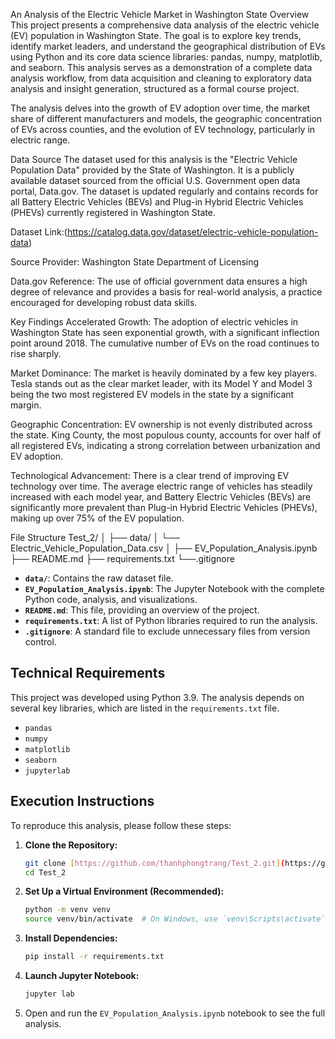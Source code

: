 An Analysis of the Electric Vehicle Market in Washington State
Overview
This project presents a comprehensive data analysis of the electric vehicle (EV) population in Washington State. The goal is to explore key trends, identify market leaders, and understand the geographical distribution of EVs using Python and its core data science libraries: pandas, numpy, matplotlib, and seaborn. This analysis serves as a demonstration of a complete data analysis workflow, from data acquisition and cleaning to exploratory data analysis and insight generation, structured as a formal course project.

The analysis delves into the growth of EV adoption over time, the market share of different manufacturers and models, the geographic concentration of EVs across counties, and the evolution of EV technology, particularly in electric range.

Data Source
The dataset used for this analysis is the "Electric Vehicle Population Data" provided by the State of Washington. It is a publicly available dataset sourced from the official U.S. Government open data portal, Data.gov. The dataset is updated regularly and contains records for all Battery Electric Vehicles (BEVs) and Plug-in Hybrid Electric Vehicles (PHEVs) currently registered in Washington State.

Dataset Link:(https://catalog.data.gov/dataset/electric-vehicle-population-data)

Source Provider: Washington State Department of Licensing

Data.gov Reference: The use of official government data ensures a high degree of relevance and provides a basis for real-world analysis, a practice encouraged for developing robust data skills.

Key Findings
Accelerated Growth: The adoption of electric vehicles in Washington State has seen exponential growth, with a significant inflection point around 2018. The cumulative number of EVs on the road continues to rise sharply.

Market Dominance: The market is heavily dominated by a few key players. Tesla stands out as the clear market leader, with its Model Y and Model 3 being the two most registered EV models in the state by a significant margin.

Geographic Concentration: EV ownership is not evenly distributed across the state. King County, the most populous county, accounts for over half of all registered EVs, indicating a strong correlation between urbanization and EV adoption.

Technological Advancement: There is a clear trend of improving EV technology over time. The average electric range of vehicles has steadily increased with each model year, and Battery Electric Vehicles (BEVs) are significantly more prevalent than Plug-in Hybrid Electric Vehicles (PHEVs), making up over 75% of the EV population.

File Structure
Test_2/
│
├── data/
│   └── Electric_Vehicle_Population_Data.csv
│
├── EV_Population_Analysis.ipynb
├── README.md
├── requirements.txt
└──.gitignore


-   **`data/`**: Contains the raw dataset file.
-   **`EV_Population_Analysis.ipynb`**: The Jupyter Notebook with the complete Python code, analysis, and visualizations.
-   **`README.md`**: This file, providing an overview of the project.
-   **`requirements.txt`**: A list of Python libraries required to run the analysis.
-   **`.gitignore`**: A standard file to exclude unnecessary files from version control.

## Technical Requirements

This project was developed using Python 3.9. The analysis depends on several key libraries, which are listed in the `requirements.txt` file.

-   `pandas`
-   `numpy`
-   `matplotlib`
-   `seaborn`
-   `jupyterlab`

## Execution Instructions

To reproduce this analysis, please follow these steps:

1.  **Clone the Repository:**
    ```bash
    git clone [https://github.com/thanhphongtrang/Test_2.git](https://github.com/thanhphongtrang/Test_2.git)
    cd Test_2
    ```

2.  **Set Up a Virtual Environment (Recommended):**
    ```bash
    python -m venv venv
    source venv/bin/activate  # On Windows, use `venv\Scripts\activate`
    ```

3.  **Install Dependencies:**
    ```bash
    pip install -r requirements.txt
    ```

4.  **Launch Jupyter Notebook:**
    ```bash
    jupyter lab
    ```

5.  Open and run the `EV_Population_Analysis.ipynb` notebook to see the full analysis.

